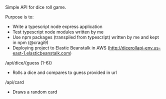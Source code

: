 Simple API for dice roll game.

Purpose is to:
- Write a typescript node express application
- Test typescript node modules written by me
- Use npm packages (transpiled from typescript) written by me and kept in npm (@cragi9)
- Deploying project to Elastic Beanstalk in AWS (http://dicerollapi-env.us-east-1.elasticbeanstalk.com)

/api/dice/{guess (1-6)}
- Rolls a dice and compares to guess provided in url

/api/card
- Draws a random card